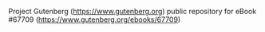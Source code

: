 Project Gutenberg (https://www.gutenberg.org) public repository for
eBook #67709 (https://www.gutenberg.org/ebooks/67709)
